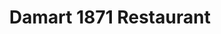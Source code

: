 ---
Name: Damart 1871 Restaurant
Area: Bingley
Address: Bradley St, Bingley
Postcode: BD16 4DU
Web: 
Facebook: 
Lat: 
Lng: 
Member: 'no'
Description: The Damart Cafe opens at various times and sometimes has community groups
  and music.
splash: 
image-credit: 
internal-link: 
internal-link-text: 
LastUpdated: '2024-12-07'
closed-date: 
title: Damart 1871 Restaurant
permalink: "/venues/damart_1871_restaurant.html"
layout: venue_page
---